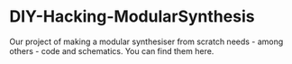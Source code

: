 # DIY-Hacking-ModularSynthesis
Our project of making a modular synthesiser from scratch needs - among others - code and schematics.
You can find them here.
